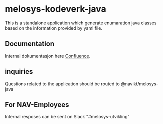 # melosys-kodeverk-java
This is a standalone application which generate enumaration java classes based on the information provided by yaml file. 

## Documentation
Internal dokumentasjon here [Confluence](https://confluence.adeo.no/display/TEESSI). 

## inquiries
Questions related to the application should be routed to 
@navikt/melosys-java

## For NAV-Employees
Internal resposes can be sent on Slack "#melosys-utvikling"


